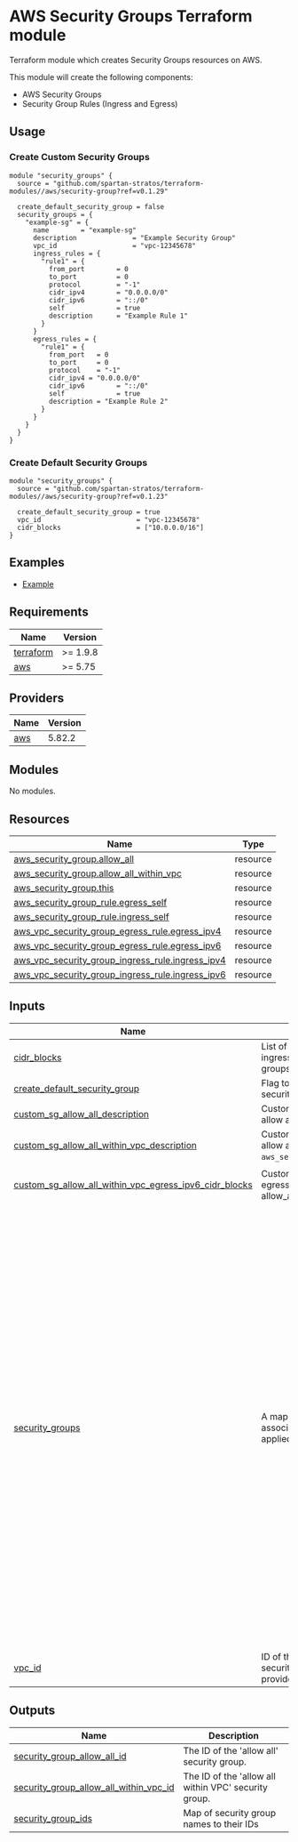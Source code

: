 # AWS Security Groups Terraform module
Terraform module which creates Security Groups resources on AWS.

This module will create the following components:
- AWS Security Groups
- Security Group Rules (Ingress and Egress)

## Usage
### Create Custom Security Groups
```hcl
module "security_groups" {
  source = "github.com/spartan-stratos/terraform-modules//aws/security-group?ref=v0.1.29"
  
  create_default_security_group = false
  security_groups = {
    "example-sg" = {
      name        = "example-sg"
      description              = "Example Security Group"
      vpc_id                   = "vpc-12345678"
      ingress_rules = {
        "rule1" = {
          from_port        = 0
          to_port          = 0
          protocol         = "-1"
          cidr_ipv4        = "0.0.0.0/0"
          cidr_ipv6        = "::/0"
          self             = true
          description      = "Example Rule 1"
        }
      }
      egress_rules = {
        "rule1" = {
          from_port   = 0
          to_port     = 0
          protocol    = "-1"
          cidr_ipv4 = "0.0.0.0/0"
          cidr_ipv6        = "::/0"
          self             = true
          description = "Example Rule 2"
        }
      }
    }
  }
}
```

### Create Default Security Groups
```hcl
module "security_groups" {
  source = "github.com/spartan-stratos/terraform-modules//aws/security-group?ref=v0.1.23"

  create_default_security_group = true
  vpc_id                        = "vpc-12345678"
  cidr_blocks                   = ["10.0.0.0/16"]
}
```

## Examples
- [Example](./examples/complete/)

<!-- BEGIN_TF_DOCS -->
## Requirements

| Name | Version |
|------|---------|
| <a name="requirement_terraform"></a> [terraform](#requirement\_terraform) | >= 1.9.8 |
| <a name="requirement_aws"></a> [aws](#requirement\_aws) | >= 5.75 |

## Providers

| Name | Version |
|------|---------|
| <a name="provider_aws"></a> [aws](#provider\_aws) | 5.82.2 |

## Modules

No modules.

## Resources

| Name | Type |
|------|------|
| [aws_security_group.allow_all](https://registry.terraform.io/providers/hashicorp/aws/latest/docs/resources/security_group) | resource |
| [aws_security_group.allow_all_within_vpc](https://registry.terraform.io/providers/hashicorp/aws/latest/docs/resources/security_group) | resource |
| [aws_security_group.this](https://registry.terraform.io/providers/hashicorp/aws/latest/docs/resources/security_group) | resource |
| [aws_security_group_rule.egress_self](https://registry.terraform.io/providers/hashicorp/aws/latest/docs/resources/security_group_rule) | resource |
| [aws_security_group_rule.ingress_self](https://registry.terraform.io/providers/hashicorp/aws/latest/docs/resources/security_group_rule) | resource |
| [aws_vpc_security_group_egress_rule.egress_ipv4](https://registry.terraform.io/providers/hashicorp/aws/latest/docs/resources/vpc_security_group_egress_rule) | resource |
| [aws_vpc_security_group_egress_rule.egress_ipv6](https://registry.terraform.io/providers/hashicorp/aws/latest/docs/resources/vpc_security_group_egress_rule) | resource |
| [aws_vpc_security_group_ingress_rule.ingress_ipv4](https://registry.terraform.io/providers/hashicorp/aws/latest/docs/resources/vpc_security_group_ingress_rule) | resource |
| [aws_vpc_security_group_ingress_rule.ingress_ipv6](https://registry.terraform.io/providers/hashicorp/aws/latest/docs/resources/vpc_security_group_ingress_rule) | resource |

## Inputs

| Name | Description | Type | Default | Required |
|------|-------------|------|---------|:--------:|
| <a name="input_cidr_blocks"></a> [cidr\_blocks](#input\_cidr\_blocks) | List of allowed CIDR blocks used to define ingress/egress rules for the security groups. | `list(string)` | `[]` | no |
| <a name="input_create_default_security_group"></a> [create\_default\_security\_group](#input\_create\_default\_security\_group) | Flag to determine whether a default security group should be created. | `bool` | `true` | no |
| <a name="input_custom_sg_allow_all_description"></a> [custom\_sg\_allow\_all\_description](#input\_custom\_sg\_allow\_all\_description) | Custom description for security group allow all `aws_security_group.allow_all`. | `string` | `null` | no |
| <a name="input_custom_sg_allow_all_within_vpc_description"></a> [custom\_sg\_allow\_all\_within\_vpc\_description](#input\_custom\_sg\_allow\_all\_within\_vpc\_description) | Custom description for security group allow all within vpc `aws_security_group.allow_all_within_vpc`. | `string` | `null` | no |
| <a name="input_custom_sg_allow_all_within_vpc_egress_ipv6_cidr_blocks"></a> [custom\_sg\_allow\_all\_within\_vpc\_egress\_ipv6\_cidr\_blocks](#input\_custom\_sg\_allow\_all\_within\_vpc\_egress\_ipv6\_cidr\_blocks) | Custom IPv6 CIDR blocks to allow in the egress rules for the security group allow\_all\_within\_vpc | `list(string)` | <pre>[<br/>  "::/0"<br/>]</pre> | no |
| <a name="input_security_groups"></a> [security\_groups](#input\_security\_groups) | A map of security groups with their associated ingress and egress rules, to be applied to a VPC. | <pre>map(object({<br/>    name        = string<br/>    description = string<br/>    vpc_id      = string<br/>    ingress_rules = optional(map(object({<br/>      from_port   = optional(number, null)  # Port range start for ingress traffic, null means not specified<br/>      to_port     = optional(number, null)  # Port range end for ingress traffic, null means not specified<br/>      protocol    = optional(string, null)  # Protocol for ingress traffic (e.g., 'tcp', 'udp', etc.), null means not specified<br/>      cidr_ipv4   = optional(string, null)  # IPv4 CIDR block for ingress traffic, null means not specified<br/>      cidr_ipv6   = optional(string, null)  # IPv6 CIDR block for ingress traffic, null means not specified<br/>      description = optional(string, null)  # Description of the ingress rule, null means not specified<br/>      self        = optional(bool, false)   # Whether to allow traffic from the security group itself, defaults to false<br/>    })), null)  # A map of ingress rules for the security group, can be null if no ingress rules are specified<br/><br/>    egress_rules = optional(map(object({<br/>      from_port   = optional(number, null)  # Port range start for egress traffic, null means not specified<br/>      to_port     = optional(number, null)  # Port range end for egress traffic, null means not specified<br/>      protocol    = optional(string, null)  # Protocol for egress traffic (e.g., 'tcp', 'udp', etc.), null means not specified<br/>      cidr_ipv4   = optional(string, null)  # IPv4 CIDR block for egress traffic, null means not specified<br/>      cidr_ipv6   = optional(string, null)  # IPv6 CIDR block for egress traffic, null means not specified<br/>      description = optional(string, null)  # Description of the egress rule, null means not specified<br/>      self        = optional(bool, false)   # Whether to allow traffic to the security group itself, defaults to false<br/>    })), null)  # A map of egress rules for the security group, can be null if no egress rules are specified<br/>  }))</pre> | `null` | no |
| <a name="input_vpc_id"></a> [vpc\_id](#input\_vpc\_id) | ID of the main VPC associated with the security groups. Can be null if not provided. | `string` | `null` | no |

## Outputs

| Name | Description |
|------|-------------|
| <a name="output_security_group_allow_all_id"></a> [security\_group\_allow\_all\_id](#output\_security\_group\_allow\_all\_id) | The ID of the 'allow all' security group. |
| <a name="output_security_group_allow_all_within_vpc_id"></a> [security\_group\_allow\_all\_within\_vpc\_id](#output\_security\_group\_allow\_all\_within\_vpc\_id) | The ID of the 'allow all within VPC' security group. |
| <a name="output_security_group_ids"></a> [security\_group\_ids](#output\_security\_group\_ids) | Map of security group names to their IDs |
<!-- END_TF_DOCS -->
